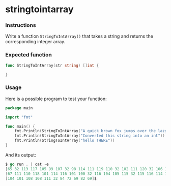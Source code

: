# stringtointarray

### Instructions

Write a function `StringToIntArray()` that takes a string and returns the corresponding integer array.

### Expected function

```go
func StringToIntArray(str string) []int {

}
```

### Usage

Here is a possible program to test your function:

```go
package main

import "fmt"

func main() {
	fmt.Println(StringToIntArray("A quick brown fox jumps over the lazy dog"))
	fmt.Println(StringToIntArray("Converted this string into an int"))
	fmt.Println(StringToIntArray("hello THERE"))
}
```

And its output:

```go
$ go run . | cat -e
[65 32 113 117 105 99 107 32 98 114 111 119 110 32 102 111 120 32 106 117 109 112 115 32 111 118 101 114 32 116 104 101 32 108 97 122 121 32 100 111 103]$
[67 111 110 118 101 114 116 101 100 32 116 104 105 115 32 115 116 114 105 110 103 32 105 110 116 111 32 97 110 32 105 110 116]$
[104 101 108 108 111 32 84 72 69 82 69]$
```
